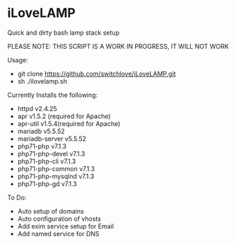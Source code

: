 # iLoveLAMP
Quick and dirty bash lamp stack setup

PLEASE NOTE: THIS SCRIPT IS A WORK IN PROGRESS, IT WILL NOT WORK 

Usage:
- git clone https://github.com/switchlove/iLoveLAMP.git
- sh ./ilovelamp.sh

Currently Installs the following:
- httpd v2.4.25
- apr v1.5.2 (required for Apache)
- apr-util v1.5.4(required for Apache)
- mariadb v5.5.52
- mariadb-server v5.5.52
- php71-php v7.1.3 
- php71-php-devel v7.1.3
- php71-php-cli v7.1.3
- php71-php-common v7.1.3
- php71-php-mysqlnd v7.1.3
- php71-php-gd v7.1.3

To Do:
- Auto setup of domains
- Auto configuration of vhosts
- Add exim service setup for Email
- Add named service for DNS
